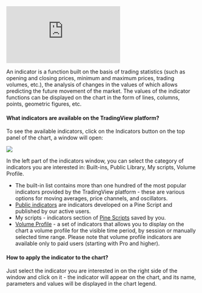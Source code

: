 <iframe src="https://www.youtube.com/embed/qs8RH8YNBbs?&amp;wmode=opaque" frameborder="0" allowfullscreen=""></iframe>

An indicator is a function built on the basis of trading statistics (such as opening and closing prices, minimum and maximum prices, trading volumes, etc.), the analysis of changes in the values of which allows predicting the future movement of the market. The values of the indicator functions can be displayed on the chart in the form of lines, columns, points, geometric figures, etc.

#### What indicators are available on the TradingView platform?

To see the available indicators, click on the Indicators button on the top panel of the chart, a window will open:

![](https://s3.amazonaws.com/cdn.freshdesk.com/data/helpdesk/attachments/production/43092497604/original/QJT2lByhwBnI4CWxbNgiLltqoNggUXKtlQ.png?1576236829)

In the left part of the indicators window, you can select the category of indicators you are interested in: Built-ins, Public Library, My scripts, Volume Profile.

-   The built-in list contains more than one hundred of the most popular indicators provided by the TradingView platform - these are various options for moving averages, price channels, and oscillators.
-   [Public indicators](https://www.tradingview.com/pine-script-docs/v4/public-library/) are indicators developed on a Pine Script and published by our active users.
-   My scripts - indicators section of [Pine Scripts](https://www.tradingview.com/pine-script-docs/v4/welcome/) saved by you.
-   [Volume Profile](https://www.tradingview.com/chart/?solution=43000502040) - a set of indicators that allows you to display on the chart a volume profile for the visible time period, by session or manually selected time range. Please note that volume profile indicators are available only to paid users (starting with Pro and higher).

#### How to apply the indicator to the chart?

Just select the indicator you are interested in on the right side of the window and click on it - the indicator will appear on the chart, and its name, parameters and values will be displayed in the chart legend.